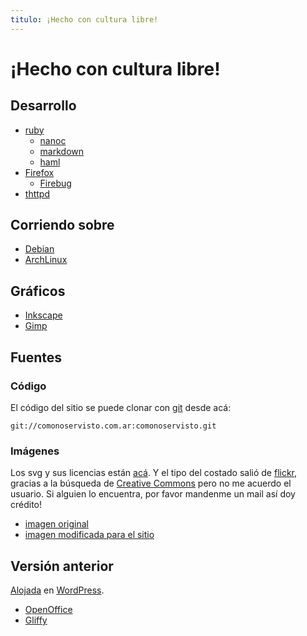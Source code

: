 ```yaml
---
titulo: ¡Hecho con cultura libre!
---
```


¡Hecho con cultura libre!
============

Desarrollo
----------

* [ruby]
  * [nanoc]
  * [markdown]
  * [haml]
* [Firefox]
  * [Firebug]
* [thttpd]

Corriendo sobre
---------------

* [Debian]
* [ArchLinux]

Gráficos
--------

* [Inkscape]
* [Gimp]

Fuentes
-------

### Código

El código del sitio se puede clonar con [git] desde acá:

    git://comonoservisto.com.ar:comonoservisto.git

### Imágenes

Los svg y sus licencias están [acá][cc-by-sa]. Y el tipo del costado salió de [flickr], gracias a la
búsqueda de [Creative Commons][CC] pero no me acuerdo el usuario. Si alguien lo encuentra, por favor
mandenme un mail así doy crédito!

* [imagen original](2379258591_bc756d9457_o.jpg)
* [imagen modificada para el sitio](/imagenes/tipo.png)

Versión anterior
----------------

[Alojada] en [WordPress].

* [OpenOffice]
* [Gliffy]

[ruby]: http://ruby-lang.org/es
[nanoc]: http://nanoc.stoneship.org/
[markdown]: http://daringfireball.net/projects/markdown/
[haml]: http://haml-lang.com/
[Firefox]: http://www.mozilla.com/firefox
[Firebug]: http://getfirebug.com/
[Debian]: http://www.debian.org/
[ArchLinux]: http://www.archlinux.org/
[Inkscape]: http://www.inkscape.org/
[Gimp]: http://www.gimp.org/
[CC]: http://search.creativecommons.org/
[WordPress]: http://wordpress.org
[OpenOffice]: http://www.openoffice.org/
[Gliffy]: http://www.gliffy.com/
[thttpd]: http://acme.com/software/thttpd/
[git]: http://git-scm.com/
[flickr]: http://flickr.com
[cc-by-sa]: /copyleft/cc-by-sa/
[Alojada]: http://redescebolla.wordpress.com/
